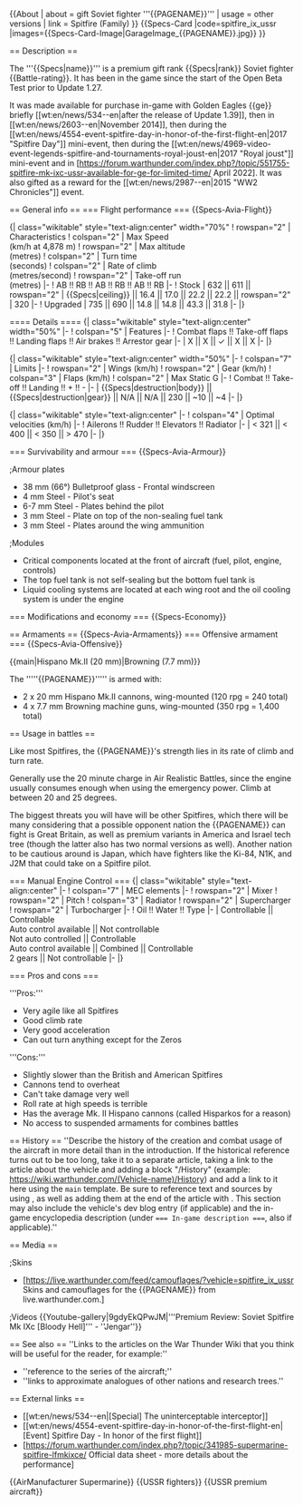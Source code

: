 {{About
| about = gift Soviet fighter '''{{PAGENAME}}'''
| usage = other versions
| link = Spitfire (Family)
}}
{{Specs-Card
|code=spitfire_ix_ussr
|images={{Specs-Card-Image|GarageImage_{{PAGENAME}}.jpg}}
}}

== Description ==
<!-- ''In the description, the first part should be about the history of and the creation and combat usage of the aircraft, as well as its key features. In the second part, tell the reader about the aircraft in the game. Insert a screenshot of the vehicle, so that if the novice player does not remember the vehicle by name, he will immediately understand what kind of vehicle the article is talking about.'' -->
The '''{{Specs|name}}''' is a premium gift rank {{Specs|rank}} Soviet fighter {{Battle-rating}}. It has been in the game since the start of the Open Beta Test prior to Update 1.27.

It was made available for purchase in-game with Golden Eagles {{ge}} briefly [[wt:en/news/534--en|after the release of Update 1.39]], then in [[wt:en/news/2603--en|November 2014]], then during the [[wt:en/news/4554-event-spitfire-day-in-honor-of-the-first-flight-en|2017 "Spitfire Day"]] mini-event, then during the [[wt:en/news/4969-video-event-legends-spitfire-and-tournaments-royal-joust-en|2017 "Royal joust"]] mini-event and in [https://forum.warthunder.com/index.php?/topic/551755-spitfire-mk-ixc-ussr-available-for-ge-for-limited-time/ April 2022]. It was also gifted as a reward for the [[wt:en/news/2987--en|2015 "WW2 Chronicles"]] event.

== General info ==
=== Flight performance ===
{{Specs-Avia-Flight}}
<!-- ''Describe how the aircraft behaves in the air. Speed, manoeuvrability, acceleration and allowable loads - these are the most important characteristics of the vehicle.'' -->

{| class="wikitable" style="text-align:center" width="70%"
! rowspan="2" | Characteristics
! colspan="2" | Max Speed<br>(km/h at 4,878 m)
! rowspan="2" | Max altitude<br>(metres)
! colspan="2" | Turn time<br>(seconds)
! colspan="2" | Rate of climb<br>(metres/second)
! rowspan="2" | Take-off run<br>(metres)
|-
! AB !! RB !! AB !! RB !! AB !! RB
|-
! Stock
| 632 || 611 || rowspan="2" | {{Specs|ceiling}} || 16.4 || 17.0 || 22.2 || 22.2 || rowspan="2" | 320
|-
! Upgraded
| 735 || 690 || 14.8 || 14.8 || 43.3 || 31.8
|-
|}

==== Details ====
{| class="wikitable" style="text-align:center" width="50%"
|-
! colspan="5" | Features
|-
! Combat flaps !! Take-off flaps !! Landing flaps !! Air brakes !! Arrestor gear
|-
| X || X || ✓ || X || X     <!-- ✓ -->
|-
|}

{| class="wikitable" style="text-align:center" width="50%"
|-
! colspan="7" | Limits
|-
! rowspan="2" | Wings (km/h)
! rowspan="2" | Gear (km/h)
! colspan="3" | Flaps (km/h)
! colspan="2" | Max Static G
|-
! Combat !! Take-off !! Landing !! + !! -
|-
| {{Specs|destruction|body}} || {{Specs|destruction|gear}} || N/A || N/A || 230 || ~10 || ~4
|-
|}

{| class="wikitable" style="text-align:center"
|-
! colspan="4" | Optimal velocities (km/h)
|-
! Ailerons !! Rudder !! Elevators !! Radiator
|-
| < 321 || < 400 || < 350 || > 470
|-
|}

=== Survivability and armour ===
{{Specs-Avia-Armour}}
<!-- ''Examine the survivability of the aircraft. Note how vulnerable the structure is and how secure the pilot is, whether the fuel tanks are armoured, etc. Describe the armour, if there is any, and also mention the vulnerability of other critical aircraft systems.'' -->
;Armour plates
* 38 mm (66°) Bulletproof glass - Frontal windscreen
* 4 mm Steel - Pilot's seat
* 6-7 mm Steel - Plates behind the pilot
* 3 mm Steel - Plate on top of the non-sealing fuel tank
* 3 mm Steel - Plates around the wing ammunition

;Modules
* Critical components located at the front of aircraft (fuel, pilot, engine, controls)
* The top fuel tank is not self-sealing but the bottom fuel tank is
* Liquid cooling systems are located at each wing root and the oil cooling system is under the engine

=== Modifications and economy ===
{{Specs-Economy}}

== Armaments ==
{{Specs-Avia-Armaments}}
=== Offensive armament ===
{{Specs-Avia-Offensive}}
<!-- ''Describe the offensive armament of the aircraft, if any. Describe how effective the cannons and machine guns are in a battle, and also what belts or drums are better to use. If there is no offensive weaponry, delete this subsection.'' -->
{{main|Hispano Mk.II (20 mm)|Browning (7.7 mm)}}

The '''''{{PAGENAME}}''''' is armed with:

* 2 x 20 mm Hispano Mk.II cannons, wing-mounted (120 rpg = 240 total)
* 4 x 7.7 mm Browning machine guns, wing-mounted (350 rpg = 1,400 total)

== Usage in battles ==
<!--''Describe the tactics of playing in the aircraft, the features of using aircraft in a team and advice on tactics. Refrain from creating a "guide" - do not impose a single point of view, but instead, give the reader food for thought. Examine the most dangerous enemies and give recommendations on fighting them. If necessary, note the specifics of the game in different modes (AB, RB, SB).''-->
Like most Spitfires, the {{PAGENAME}}'s strength lies in its rate of climb and turn rate.

Generally use the 20 minute charge in Air Realistic Battles, since the engine usually consumes enough when using the emergency power. Climb at between 20 and 25 degrees.

The biggest threats you will have will be other Spitfires, which there will be many considering that a possible opponent nation the {{PAGENAME}} can fight is Great Britain, as well as premium variants in America and Israel tech tree (though the latter also has two normal versions as well). Another nation to be cautious around is Japan, which have fighters like the Ki-84, N1K, and J2M that could take on a Spitfire pilot.

=== Manual Engine Control ===
{| class="wikitable" style="text-align:center"
|-
! colspan="7" | MEC elements
|-
! rowspan="2" | Mixer
! rowspan="2" | Pitch
! colspan="3" | Radiator
! rowspan="2" | Supercharger
! rowspan="2" | Turbocharger
|-
! Oil !! Water !! Type
|-
| Controllable || Controllable<br>Auto control available || Not controllable<br>Not auto controlled || Controllable<br>Auto control available || Combined || Controllable<br>2 gears || Not controllable
|-
|}

=== Pros and cons ===
<!-- ''Summarise and briefly evaluate the vehicle in terms of its characteristics and combat effectiveness. Mark its pros and cons in the bulleted list. Try not to use more than 6 points for each of the characteristics. Avoid using categorical definitions such as "bad", "good" and the like - use substitutions with softer forms such as "inadequate" and "effective".'' -->

'''Pros:'''

* Very agile like all Spitfires
* Good climb rate
* Very good acceleration
* Can out turn anything except for the Zeros

'''Cons:'''

* Slightly slower than the British and American Spitfires
* Cannons tend to overheat
* Can't take damage very well
* Roll rate at high speeds is terrible
* Has the average Mk. II Hispano cannons (called Hisparkos for a reason)
* No access to suspended armaments for combines battles

== History ==
''Describe the history of the creation and combat usage of the aircraft in more detail than in the introduction. If the historical reference turns out to be too long, take it to a separate article, taking a link to the article about the vehicle and adding a block "/History" (example: <nowiki>https://wiki.warthunder.com/(Vehicle-name)/History</nowiki>) and add a link to it here using the <code>main</code> template. Be sure to reference text and sources by using <code><nowiki><ref></ref></nowiki></code>, as well as adding them at the end of the article with <code><nowiki><references /></nowiki></code>. This section may also include the vehicle's dev blog entry (if applicable) and the in-game encyclopedia description (under <code><nowiki>=== In-game description ===</nowiki></code>, also if applicable).''

== Media ==
<!-- ''Excellent additions to the article would be video guides, screenshots from the game, and photos.'' -->

;Skins
* [https://live.warthunder.com/feed/camouflages/?vehicle=spitfire_ix_ussr Skins and camouflages for the {{PAGENAME}} from live.warthunder.com.]

;Videos
{{Youtube-gallery|9gdyEkQPwJM|'''Premium Review: Soviet Spitfire Mk IXc [Bloody Hell]''' - ''Jengar''}}

== See also ==
''Links to the articles on the War Thunder Wiki that you think will be useful for the reader, for example:''
* ''reference to the series of the aircraft;''
* ''links to approximate analogues of other nations and research trees.''

== External links ==
<!-- ''Paste links to sources and external resources, such as:''
* ''topic on the official game forum;''
* ''other literature.'' -->

* [[wt:en/news/534--en|[Special] The uninterceptable interceptor]]
* [[wt:en/news/4554-event-spitfire-day-in-honor-of-the-first-flight-en|[Event] Spitfire Day - In honor of the first flight]]
* [https://forum.warthunder.com/index.php?/topic/341985-supermarine-spitfire-lfmkixce/ Official data sheet - more details about the performance]

{{AirManufacturer Supermarine}}
{{USSR fighters}}
{{USSR premium aircraft}}